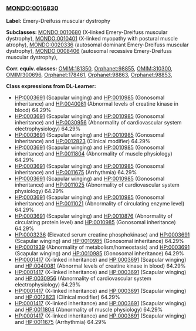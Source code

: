 
### [MONDO:0016830](http://purl.obolibrary.org/obo/MONDO_0016830)
**Label:** Emery-Dreifuss muscular dystrophy

**Subclasses:** [MONDO:0010680](http://purl.obolibrary.org/obo/MONDO_0010680) (X-linked Emery-Dreifuss muscular dystrophy), [MONDO:0010401](http://purl.obolibrary.org/obo/MONDO_0010401) (X-linked myopathy with postural muscle atrophy), [MONDO:0020336](http://purl.obolibrary.org/obo/MONDO_0020336) (autosomal dominant Emery-Dreifuss muscular dystrophy), [MONDO:0008406](http://purl.obolibrary.org/obo/MONDO_0008406) (autosomal recessive Emery-Dreifuss muscular dystrophy), 

**Corr. equiv. classes:** [OMIM:181350](http://purl.obolibrary.org/obo/OMIM_181350), [Orphanet:98855](http://www.orpha.net/ORDO/Orphanet_98855), [OMIM:310300](http://purl.obolibrary.org/obo/OMIM_310300), [OMIM:300696](http://purl.obolibrary.org/obo/OMIM_300696), [Orphanet:178461](http://www.orpha.net/ORDO/Orphanet_178461), [Orphanet:98863](http://www.orpha.net/ORDO/Orphanet_98863), [Orphanet:98853](http://www.orpha.net/ORDO/Orphanet_98853), 

**Class expressions from DL-Learner:**

- [HP:0003691](http://purl.obolibrary.org/obo/HP_0003691) (Scapular winging) and [HP:0010985](http://purl.obolibrary.org/obo/HP_0010985) (Gonosomal inheritance) and [HP:0040081](http://purl.obolibrary.org/obo/HP_0040081) (Abnormal levels of creatine kinase in blood) 64.29%
- [HP:0003691](http://purl.obolibrary.org/obo/HP_0003691) (Scapular winging) and [HP:0010985](http://purl.obolibrary.org/obo/HP_0010985) (Gonosomal inheritance) and [HP:0030956](http://purl.obolibrary.org/obo/HP_0030956) (Abnormality of cardiovascular system electrophysiology) 64.29%
- [HP:0003691](http://purl.obolibrary.org/obo/HP_0003691) (Scapular winging) and [HP:0010985](http://purl.obolibrary.org/obo/HP_0010985) (Gonosomal inheritance) and [HP:0012823](http://purl.obolibrary.org/obo/HP_0012823) (Clinical modifier) 64.29%
- [HP:0003691](http://purl.obolibrary.org/obo/HP_0003691) (Scapular winging) and [HP:0010985](http://purl.obolibrary.org/obo/HP_0010985) (Gonosomal inheritance) and [HP:0011804](http://purl.obolibrary.org/obo/HP_0011804) (Abnormality of muscle physiology) 64.29%
- [HP:0003691](http://purl.obolibrary.org/obo/HP_0003691) (Scapular winging) and [HP:0010985](http://purl.obolibrary.org/obo/HP_0010985) (Gonosomal inheritance) and [HP:0011675](http://purl.obolibrary.org/obo/HP_0011675) (Arrhythmia) 64.29%
- [HP:0003691](http://purl.obolibrary.org/obo/HP_0003691) (Scapular winging) and [HP:0010985](http://purl.obolibrary.org/obo/HP_0010985) (Gonosomal inheritance) and [HP:0011025](http://purl.obolibrary.org/obo/HP_0011025) (Abnormality of cardiovascular system physiology) 64.29%
- [HP:0003691](http://purl.obolibrary.org/obo/HP_0003691) (Scapular winging) and [HP:0010985](http://purl.obolibrary.org/obo/HP_0010985) (Gonosomal inheritance) and [HP:0011021](http://purl.obolibrary.org/obo/HP_0011021) (Abnormality of circulating enzyme level) 64.29%
- [HP:0003691](http://purl.obolibrary.org/obo/HP_0003691) (Scapular winging) and [HP:0010876](http://purl.obolibrary.org/obo/HP_0010876) (Abnormality of circulating protein level) and [HP:0010985](http://purl.obolibrary.org/obo/HP_0010985) (Gonosomal inheritance) 64.29%
- [HP:0003236](http://purl.obolibrary.org/obo/HP_0003236) (Elevated serum creatine phosphokinase) and [HP:0003691](http://purl.obolibrary.org/obo/HP_0003691) (Scapular winging) and [HP:0010985](http://purl.obolibrary.org/obo/HP_0010985) (Gonosomal inheritance) 64.29%
- [HP:0001939](http://purl.obolibrary.org/obo/HP_0001939) (Abnormality of metabolism/homeostasis) and [HP:0003691](http://purl.obolibrary.org/obo/HP_0003691) (Scapular winging) and [HP:0010985](http://purl.obolibrary.org/obo/HP_0010985) (Gonosomal inheritance) 64.29%
- [HP:0001417](http://purl.obolibrary.org/obo/HP_0001417) (X-linked inheritance) and [HP:0003691](http://purl.obolibrary.org/obo/HP_0003691) (Scapular winging) and [HP:0040081](http://purl.obolibrary.org/obo/HP_0040081) (Abnormal levels of creatine kinase in blood) 64.29%
- [HP:0001417](http://purl.obolibrary.org/obo/HP_0001417) (X-linked inheritance) and [HP:0003691](http://purl.obolibrary.org/obo/HP_0003691) (Scapular winging) and [HP:0030956](http://purl.obolibrary.org/obo/HP_0030956) (Abnormality of cardiovascular system electrophysiology) 64.29%
- [HP:0001417](http://purl.obolibrary.org/obo/HP_0001417) (X-linked inheritance) and [HP:0003691](http://purl.obolibrary.org/obo/HP_0003691) (Scapular winging) and [HP:0012823](http://purl.obolibrary.org/obo/HP_0012823) (Clinical modifier) 64.29%
- [HP:0001417](http://purl.obolibrary.org/obo/HP_0001417) (X-linked inheritance) and [HP:0003691](http://purl.obolibrary.org/obo/HP_0003691) (Scapular winging) and [HP:0011804](http://purl.obolibrary.org/obo/HP_0011804) (Abnormality of muscle physiology) 64.29%
- [HP:0001417](http://purl.obolibrary.org/obo/HP_0001417) (X-linked inheritance) and [HP:0003691](http://purl.obolibrary.org/obo/HP_0003691) (Scapular winging) and [HP:0011675](http://purl.obolibrary.org/obo/HP_0011675) (Arrhythmia) 64.29%



